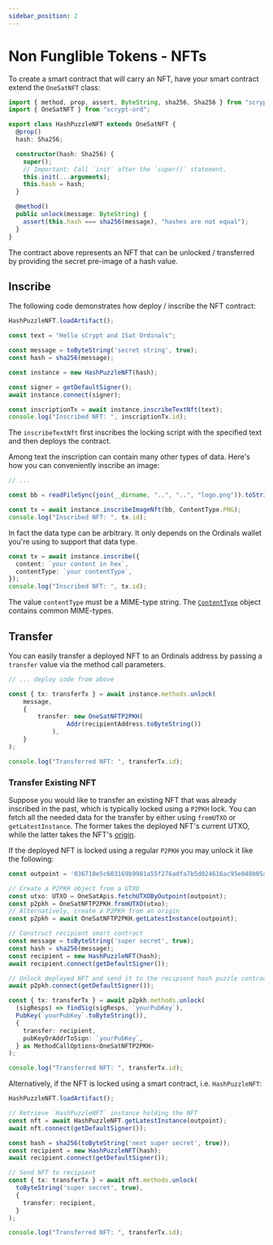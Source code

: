 ```yaml
---
sidebar_position: 2
---
```


# Non Funglible Tokens - NFTs


To create a smart contract that will carry an NFT, have your smart contract extend the `OneSatNFT` class:

```ts
import { method, prop, assert, ByteString, sha256, Sha256 } from "scrypt-ts";
import { OneSatNFT } from "scrypt-ord";

export class HashPuzzleNFT extends OneSatNFT {
  @prop()
  hash: Sha256;

  constructor(hash: Sha256) {
    super();
    // Important: Call `init` after the `super()` statement.
    this.init(...arguments);
    this.hash = hash;
  }

  @method()
  public unlock(message: ByteString) {
    assert(this.hash === sha256(message), "hashes are not equal");
  }
}
```

The contract above represents an NFT that can be unlocked / transferred by providing the secret pre-image of a hash value.

## Inscribe

The following code demonstrates how deploy / inscribe the NFT contract:

```ts
HashPuzzleNFT.loadArtifact();

const text = "Hello sCrypt and 1Sat Ordinals";

const message = toByteString('secret string', true);
const hash = sha256(message);

const instance = new HashPuzzleNFT(hash);

const signer = getDefaultSigner();
await instance.connect(signer);

const inscriptionTx = await instance.inscribeTextNft(text);
console.log("Inscribed NFT: ", inscriptionTx.id);
```

The `inscribeTextNft` first inscribes the locking script with the specified text and then deploys the contract.

Among text the inscription can contain many other types of data. Here's how you can conveniently inscribe an image:

```ts
// ...

const bb = readFileSync(join(__dirname, "..", "..", "logo.png")).toString("base64");

const tx = await instance.inscribeImageNft(bb, ContentType.PNG);
console.log("Inscribed NFT: ", tx.id);
```

In fact the data type can be arbitrary. It only depends on the Ordinals wallet you're using to support that data type.

```ts
const tx = await instance.inscribe({
  content: `your content in hex`,
  contentType: `your contentType`,
});
console.log("Inscribed NFT: ", tx.id);
```

The value `contentType` must be a MIME-type string. The [`ContentType`](https://github.com/sCrypt-Inc/scrypt-ord/blob/master/src/contentType.ts) object contains common MIME-types.

## Transfer

You can easily transfer a deployed NFT to an Ordinals address by passing a `transfer` value via the method call parameters.

```ts
// ... deploy code from above

const { tx: transferTx } = await instance.methods.unlock(
    message, 
    {
        transfer: new OneSatNFTP2PKH(
                Addr(recipientAddress.toByteString())
            ),
    }
);

console.log("Transferred NFT: ", transferTx.id);
```

### Transfer Existing NFT

Suppose you would like to transfer an existing NFT that was already inscribed in the past, which is typically locked using a `P2PKH` lock.
You can fetch all the needed data for the transfer by either using `fromUTXO` or `getLatestInstance`. The former takes the deployed NFT's current UTXO, while the latter takes the NFT's [origin](https://docs.1satordinals.com/readme/terms#origin).

If the deployed NFT is locked using a regular `P2PKH` you may unlock it like the following:

```ts
const outpoint = '036718e5c603169b9981a55f276adfa7b5d024616ac95e048b05a81258ea2388_0';

// Create a P2PKH object from a UTXO
const utxo: UTXO = OneSatApis.fetchUTXOByOutpoint(outpoint);
const p2pkh = OneSatNFTP2PKH.fromUTXO(utxo);
// Alternatively, create a P2PKH from an origin
const p2pkh = await OneSatNFTP2PKH.getLatestInstance(outpoint);

// Construct recipient smart contract
const message = toByteString('super secret', true);
const hash = sha256(message);
const recipient = new HashPuzzleNFT(hash);
await recipient.connect(getDefaultSigner());

// Unlock deployed NFT and send it to the recipient hash puzzle contract
await p2pkh.connect(getDefaultSigner());

const { tx: transferTx } = await p2pkh.methods.unlock(
  (sigResps) => findSig(sigResps, `yourPubKey`),
  PubKey(`yourPubKey`.toByteString()),
  {
    transfer: recipient,
    pubKeyOrAddrToSign: `yourPubKey`,
  } as MethodCallOptions<OneSatNFTP2PKH>
);

console.log("Transferred NFT: ", transferTx.id);
```

Alternatively, if the NFT is locked using a smart contract, i.e. `HashPuzzleNFT`:

```ts
HashPuzzleNFT.loadArtifact();

// Retrieve `HashPuzzleNFT` instance holding the NFT
const nft = await HashPuzzleNFT.getLatestInstance(outpoint);
await nft.connect(getDefaultSigner());

const hash = sha256(toByteString('next super secret', true));
const recipient = new HashPuzzleNFT(hash);
await recipient.connect(getDefaultSigner());

// Send NFT to recipient
const { tx: transferTx } = await nft.methods.unlock(
  toByteString('super secret', true),
  {
    transfer: recipient,
  }
);

console.log("Transferred NFT: ", transferTx.id);
```




